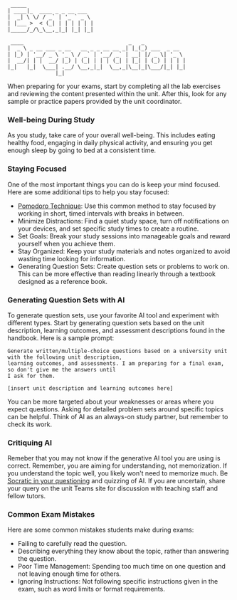 ```
 _____                     
| ____|_  ____ _ _ __ ___  
|  _| \ \/ / _` | '_ ` _ \ 
| |___ >  < (_| | | | | | |
|_____/_/\_\__,_|_| |_| |_|
                           
 ____                                 _   _             
|  _ \ _ __ ___ _ __   __ _ _ __ __ _| |_(_) ___  _ __  
| |_) | '__/ _ \ '_ \ / _` | '__/ _` | __| |/ _ \| '_ \ 
|  __/| | |  __/ |_) | (_| | | | (_| | |_| | (_) | | | |
|_|   |_|  \___| .__/ \__,_|_|  \__,_|\__|_|\___/|_| |_|
               |_|                                      

```

When preparing for your exams, start by completing all the lab exercises and reviewing the content presented within the unit. After this, look for any sample or practice papers provided by the unit coordinator.

### Well-being During Study ###

As you study, take care of your overall well-being. This includes eating healthy food, engaging in daily physical activity, and ensuring you get enough sleep by going to bed at a consistent time.

### Staying Focused ###
One of the most important things you can do is keep your mind focused. Here are some additional tips to help you stay focused:

* [Pomodoro Technique](https://en.wikipedia.org/wiki/Pomodoro_Technique): Use this common method to stay focused by working in short, timed intervals with breaks in between.
* Minimize Distractions: Find a quiet study space, turn off notifications on your devices, and set specific study times to create a routine.
* Set Goals: Break your study sessions into manageable goals and reward yourself when you achieve them.
* Stay Organized: Keep your study materials and notes organized to avoid wasting time looking for information.
* Generating Question Sets: Create question sets or problems to work on. This can be more effective than reading linearly through a textbook designed as a reference book.

### Generating Question Sets with AI ###

To generate question sets, use your favorite AI tool and experiment with different types. Start by generating question sets based on the unit description, learning outcomes, and assessment descriptions found in the handbook. Here is a sample prompt:

```
Generate written/multiple-choice questions based on a university unit with the following unit description, 
learning outcomes, and assessments. I am preparing for a final exam, so don't give me the answers until 
I ask for them.

[insert unit description and learning outcomes here]
```

You can be more targeted about your weaknesses or areas where you expect questions. Asking for detailed problem sets around specific topics can be helpful. Think of AI as an always-on study partner, but remember to check its work.

### Critiquing AI ###

Remeber that you may not know if the generative AI tool you are using is correct. Remember, you are aiming for understanding, not memorization. If you understand the topic well, you likely won't need to memorize much. Be [Socratic in your questioning](https://en.wikipedia.org/wiki/Socratic_questioning) and quizzing of AI. If you are uncertain, share your query on the unit Teams site for discussion with teaching staff and fellow tutors.

### Common Exam Mistakes ###

Here are some common mistakes students make during exams:

* Failing to carefully read the question.
* Describing everything they know about the topic, rather than answering the question.
* Poor Time Management: Spending too much time on one question and not leaving enough time for others.
* Ignoring Instructions: Not following specific instructions given in the exam, such as word limits or format requirements.
